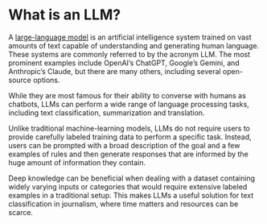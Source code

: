 # What is an LLM?

A [large-language model](https://en.wikipedia.org/wiki/Large_language_model) is an artificial intelligence system trained on vast amounts of text capable of understanding and generating human language. These systems are commonly referred to by the acronym LLM. The most prominent examples include OpenAI’s ChatGPT, Google’s Gemini, and Anthropic’s Claude, but there are many others, including several open-source options.

While they are most famous for their ability to converse with humans as chatbots, LLMs can perform a wide range of language processing tasks, including text classification, summarization and translation.

Unlike traditional machine-learning models, LLMs do not require users to provide carefully labeled training data to perform a specific task. Instead, users can be prompted with a broad description of the goal and a few examples of rules and then generate responses that are informed by the huge amount of information they contain.

Deep knowledge can be beneficial when dealing with a dataset containing widely varying inputs or categories that would require extensive labeled examples in a traditional setup. This makes LLMs a useful solution for text classification in journalism, where time matters and resources can be scarce.